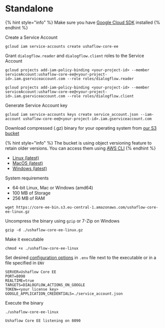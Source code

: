 # Standalone

{% hint style="info" %}
Make sure you have [Google Cloud SDK](https://cloud.google.com/sdk/docs) installed
{% endhint %}

Create a Service Account

```text
gcloud iam service-accounts create ushaflow-core-ee
```

Grant `dialogflow.reader` and `dialogflow.client` roles to the Service Account

```text
gcloud projects add-iam-policy-binding <your-project-id> --member serviceAccount:ushaflow-core-ee@<your-project-id>.iam.gserviceaccount.com --role roles/dialogflow.reader
```

```text
gcloud projects add-iam-policy-binding <your-project-id> --member serviceAccount:ushaflow-core-ee@<your-project-id>.iam.gserviceaccount.com --role roles/dialogflow.client
```

Generate Service Account key

```text
gcloud iam service-accounts keys create service_account.json --iam-account ushaflow-core-ee@<your-project-id>.iam.gserviceaccount.com
```

Download compressed \(.gz\) binary for your operating system from [our S3 bucket](https://core-ee-bin.s3.eu-central-1.amazonaws.com)

{% hint style="info" %}
The bucket is using object versioning feature to retain older versions. You can access them using [AWS CLI](https://awscli.amazonaws.com/v2/documentation/api/latest/reference/s3api/list-object-versions.html)
{% endhint %}

* [Linux \(latest\)](https://core-ee-bin.s3.eu-central-1.amazonaws.com/ushaflow-core-ee-linux.gz)
* [MacOS \(latest\)](https://core-ee-bin.s3.eu-central-1.amazonaws.com/ushaflow-core-ee-macos.gz)
* [Windows \(latest\)](https://core-ee-bin.s3.eu-central-1.amazonaws.com/ushaflow-core-ee-win.exe.gz)

System requirements

* 64-bit Linux, Mac or Windows \(amd64\)
* 100 MB of Storage
* 256 MB of RAM

```text
wget https://core-ee-bin.s3.eu-central-1.amazonaws.com/ushaflow-core-ee-linux.gz
```

Uncompress the binary using `gzip` or 7-Zip on Windows

```text
gzip -d ./ushaflow-core-ee-linux.gz
```

Make it executable

```text
chmod +x ./ushaflow-core-ee-linux
```

Set desired [configuration options](../configuration/) in `.env` file next to the executable or in a file specified in `ENV` 

```text
SERVER=Ushaflow Core EE
PORT=8090
REALTIME=true
TARGETS=DIALOGFLOW,ACTIONS_ON_GOOGLE
TOKEN=<your license key>
GOOGLE_APPLICATION_CREDENTIALS=./service_account.json
```

Execute the binary

```text
./ushaflow-core-ee-linux
```

```text
Ushaflow Core EE listening on 8090
```

